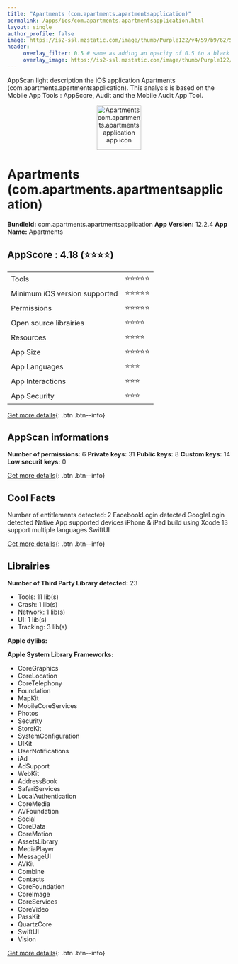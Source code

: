 ```yaml
---
title: "Apartments (com.apartments.apartmentsapplication)"
permalink: /apps/ios/com.apartments.apartmentsapplication.html
layout: single
author_profile: false
image: https://is2-ssl.mzstatic.com/image/thumb/Purple122/v4/59/b9/62/59b962fc-23ed-636b-12d6-0e6ae39b1952/AppIcon-0-1x_U007emarketing-0-7-0-85-220.png/512x512bb.jpg
header: 
     overlay_filter: 0.5 # same as adding an opacity of 0.5 to a black background
     overlay_image: https://is2-ssl.mzstatic.com/image/thumb/Purple122/v4/59/b9/62/59b962fc-23ed-636b-12d6-0e6ae39b1952/AppIcon-0-1x_U007emarketing-0-7-0-85-220.png/512x512bb.jpg
---
```

AppScan light description the iOS application Apartments (com.apartments.apartmentsapplication). This analysis is based on the Mobile App Tools : AppScore, Audit and the Mobile Audit App Tool.

  
  
<div style="text-align: center;"><img src="https://is2-ssl.mzstatic.com/image/thumb/Purple122/v4/59/b9/62/59b962fc-23ed-636b-12d6-0e6ae39b1952/AppIcon-0-1x_U007emarketing-0-7-0-85-220.png/512x512bb.jpg" width="100" height="100" alt="Apartments com.apartments.apartmentsapplication app icon"></div>  
  
# Apartments (com.apartments.apartmentsapplication)

**BundleId:** com.apartments.apartmentsapplication
**App Version:** 12.2.4
**App Name:** Apartments


## AppScore : 4.18 (⭐️⭐️⭐️⭐️) 

<table>
<tr><td> Tools </td><td> ⭐️⭐️⭐️⭐️⭐️ </td></tr>
<tr><td> Minimum iOS version supported </td><td> ⭐️⭐️⭐️⭐️⭐️ </td></tr>
<tr><td> Permissions </td><td> ⭐️⭐️⭐️⭐️⭐️ </td></tr>
<tr><td> Open source librairies </td><td> ⭐️⭐️⭐️⭐️ </td></tr>
<tr><td> Resources </td><td> ⭐️⭐️⭐️⭐️ </td></tr>
<tr><td> App Size </td><td> ⭐️⭐️⭐️⭐️⭐️ </td></tr>
<tr><td> App Languages </td><td> ⭐️⭐️⭐️ </td></tr>
<tr><td> App Interactions </td><td> ⭐️⭐️⭐️ </td></tr>
<tr><td> App Security </td><td> ⭐️⭐️⭐️ </td></tr>
</table>

[Get more details](/pricing.html){: .btn .btn--info}  
  
## AppScan informations 

**Number of permissions:** 6
**Private keys:** 31
**Public keys:** 8
**Custom keys:** 14
**Low securit keys:** 0
  
[Get more details](/pricing.html){: .btn .btn--info}

## Cool Facts

Number of entitlements detected: 2
FacebookLogin detected
GoogleLogin detected
Native App
supported devices iPhone & iPad
build using Xcode 13
support multiple languages
SwiftUI
  
[Get more details](/pricing.html){: .btn .btn--info}

## Librairies 
**Number of Third Party Library detected:** 23
- Tools: 11 lib(s)
- Crash: 1 lib(s)
- Network: 1 lib(s)
- UI: 1 lib(s)
- Tracking: 3 lib(s)

**Apple dylibs:**


**Apple System Library Frameworks:**
- CoreGraphics
- CoreLocation
- CoreTelephony
- Foundation
- MapKit
- MobileCoreServices
- Photos
- Security
- StoreKit
- SystemConfiguration
- UIKit
- UserNotifications
- iAd
- AdSupport
- WebKit
- AddressBook
- SafariServices
- LocalAuthentication
- CoreMedia
- AVFoundation
- Social
- CoreData
- CoreMotion
- AssetsLibrary
- MediaPlayer
- MessageUI
- AVKit
- Combine
- Contacts
- CoreFoundation
- CoreImage
- CoreServices
- CoreVideo
- PassKit
- QuartzCore
- SwiftUI
- Vision


  
[Get more details](/pricing.html){: .btn .btn--info}

